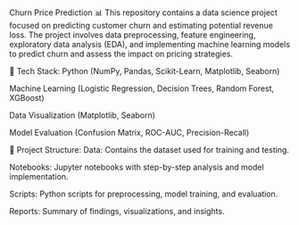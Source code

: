 Churn Price Prediction 📊
This repository contains a data science project focused on predicting customer churn and estimating potential revenue loss. The project involves data preprocessing, feature engineering, exploratory data analysis (EDA), and implementing machine learning models to predict churn and assess the impact on pricing strategies.

🔧 Tech Stack:
Python (NumPy, Pandas, Scikit-Learn, Matplotlib, Seaborn)

Machine Learning (Logistic Regression, Decision Trees, Random Forest, XGBoost)

Data Visualization (Matplotlib, Seaborn)

Model Evaluation (Confusion Matrix, ROC-AUC, Precision-Recall)

📁 Project Structure:
Data: Contains the dataset used for training and testing.

Notebooks: Jupyter notebooks with step-by-step analysis and model implementation.

Scripts: Python scripts for preprocessing, model training, and evaluation.

Reports: Summary of findings, visualizations, and insights.
